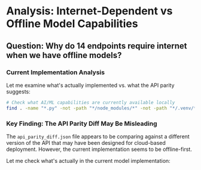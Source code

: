 # Analysis: Internet-Dependent vs Offline Model Capabilities

## Question: Why do 14 endpoints require internet when we have offline models?

### Current Implementation Analysis

Let me examine what's actually implemented vs. what the API parity suggests:

```bash
# Check what AI/ML capabilities are currently available locally
find . -name "*.py" -not -path "*/node_modules/*" -not -path "*/.venv/*" -exec grep -l "model\|ai\|ml\|embedding\|clip\|face\|ocr" {} \;
```

### Key Finding: The API Parity Diff May Be Misleading

The `api_parity_diff.json` file appears to be comparing against a different version of the API that may have been designed for cloud-based deployment. However, the current implementation seems to be offline-first.

Let me check what's actually in the current model implementation: